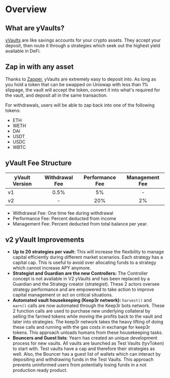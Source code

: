 # Overview

## What are yVaults?

[yVaults](https://yearn.finance/vaults) are like savings accounts for your crypto assets. They accept your deposit, then route it through a strategies which seek out the highest yield available in DeFi. 

## Zap in with any asset 

Thanks to [Zapper](https://zapper.fi/), yVaults are extremely easy to deposit into. As long as you hold a token that can be swapped on Uniswap with less than 1% slippage, the vault will accept the token, convert it into what's required for the vault, and deposit all in the same transaction.

For withdrawals, users will be able to zap back into one of the following tokens: 
- ETH
- WETH
- DAI
- USDT
- USDC
- WBTC

## yVault Fee Structure

|yVault Version|Withdrawal Fee|Performance Fee|Management Fee|
|--------------|:-----------:|:-------------:|:------------:|
|v1|0.5%|5%|-|
|v2|-|20%|2%|

- Withdrawal Fee: One time fee during withdrawal
- Performance Fee: Percent deducted from income 
- Management Fee: Percent deducted from total balance per year.

## v2 yVault Improvements

- **Up to 20 strategies per vault:** This will increase the flexibility to manage capital efficiently during different market scenarios. Each strategy has a capital cap. This is useful to avoid over allocating funds to a strategy which cannot increase APY anymore.
- **Strategist and Guardian are the new Controllers:** The Controller concept is not available in V2 yVaults and has been replaced by a Guardian and the Strategy creator \(strategist\). These 2 actors oversee strategy performance and are empowered to take action to improve capital management or act on critical situations.
- **Automated vault housekeeping \(Keep3r network\):** `harvest()` and `earn()` calls are now automated through the Keep3r bots network. These 2 function calls are used to purchase new underlying collateral by selling the farmed tokens while moving the profits back to the vault and later into strategies. The keep3r network takes the heavy lifting of doing these calls and running with the gas costs in exchange for keep3r tokens. This approach unloads humans from these housekeeping tasks.
- **Bouncers and Guest lists**: Yearn has created an unique development process for new vaults. All vaults are launched as Test Vaults \(tyvToken\) to start with. Test vaults have a cap and therefore their strategies as well. Also, the Bouncer has a guest list of wallets which can interact by depositing and withdrawing funds in the Test Vaults. This approach prevents uninformed users from potentially losing funds in a not production ready product.